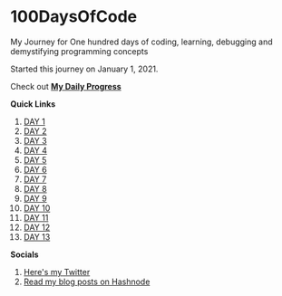 # 100DaysOfCode

My Journey for One hundred days of coding, learning, debugging and demystifying programming concepts

Started this journey on January 1, 2021.

Check out **[My Daily Progress](./MyDailyProgress.md)**

**Quick Links**
1. [DAY 1](./Day-1/notes.md)
2. [DAY 2](./Day-2/notes.md)
3. [DAY 3](./Day-3/notes.md)
4. [DAY 4](./Day-4/notes.md)
5. [DAY 5](./Day-5/notes.md)
6. [DAY 6](./Day-6/notes.md)
7. [DAY 7](./Day-7/notes.md)
8. [DAY 8](./Day-8/notes.md)
9. [DAY 9](./Day-9/notes.md)
10. [DAY 10](./Day-10/notes.md)
11. [DAY 11](./Day-11/notes.md)
12. [DAY 12](./Day-12/notes.md)
13. [DAY 13](./Day-13/notes.md)

**Socials**
1. [Here's my Twitter](https://twitter.com/umuks_)
2. [Read my blog posts on Hashnode](https://godswillumukoro.hashnode.dev/)


